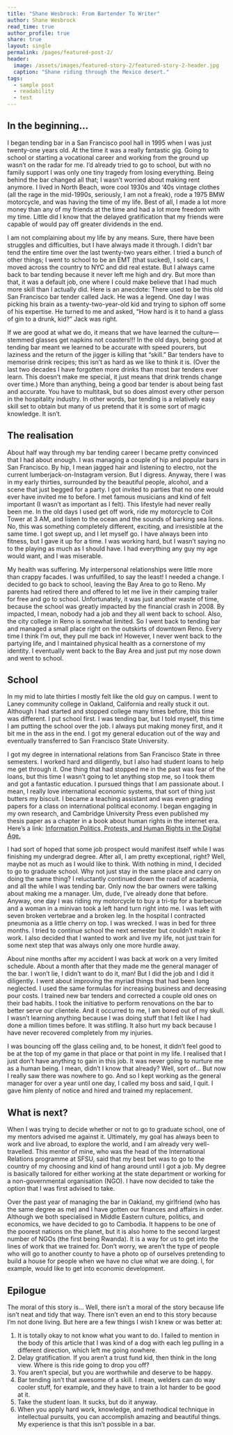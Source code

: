 ```yaml
---
title: "Shane Wesbrock: From Bartender To Writer"
author: Shane Wesbrock
read_time: true
author_profile: true
share: true
layout: single
permalink: /pages/featured-post-2/
header:
  image: /assets/images/featured-story-2/featured-story-2-header.jpg
  caption: "Shane riding through the Mexico desert."
tags:
  - sample post
  - readability
  - test
---
```

## In the beginning...
I began tending bar in a San Francisco pool hall in 1995 when I was just twenty-one years old. At the time it was a really fantastic gig. Going to school or starting a vocational career and working from the ground up wasn’t on the radar for me. I’d already tried to go to school, but with no family support I was only one tiny tragedy from losing everything. Being behind the bar changed all that; I wasn’t worried about making rent anymore. I lived in North Beach, wore cool 1930s and ‘40s vintage clothes (all the rage in the mid-1990s, seriously, I am not a freak), rode a 1975 BMW motorcycle, and was having the time of my life. Best of all, I made a lot more money than any of my friends at the time and had a lot more freedom with my time. Little did I know that the delayed gratification that my friends were capable of would pay off greater dividends in the end.I am not complaining about my life by any means. Sure, there have been struggles and difficulties, but I have always made it through. I didn’t bar tend the entire time over the last twenty-two years either. I tried a bunch of other things; I went to school to be an EMT (that sucked), I sold cars, I moved across the country to NYC and did real estate. But I always came back to bar tending because it never left me high and dry. But more than that, it was a default job, one where I could make believe that I had much more skill than I actually did. Here is an anecdote:There used to be this old San Francisco bar tender called Jack. He was a legend. One day I was picking his brain as a twenty-two-year-old kid and trying to siphon off some of his expertise. He turned to me and asked, “How hard is it to hand a glass of gin to a drunk, kid?” Jack was right.If we are good at what we do, it means that we have learned the culture—stemmed glasses get napkins not coasters!!! In the old days, being good at tending bar meant we learned to be accurate with speed pourers, but laziness and the return of the jigger is killing that “skill.” Bar tenders have to memorise drink recipes; this isn’t as hard as we like to think it is. (Over the last two decades I have forgotten more drinks than most bar tenders ever learn. This doesn’t make me special, it just means that drink trends change over time.) More than anything, being a good bar tender is about being fast and accurate. You have to multitask, but so does almost every other person in the hospitality industry. In other words, bar tending is a relatively easy skill set to obtain but many of us pretend that it is some sort of magic knowledge. It isn’t.

## The realisation
About half way through my bar tending career I became pretty convinced that I had about enough. I was managing a couple of hip and popular bars in San Francisco. By hip, I mean jagged hair and listening to electro, not the current lumberjack-on-Instagram version. But I digress. Anyway, there I was in my early thirties, surrounded by the beautiful people, alcohol, and a scene that just begged for a party. I got invited to parties that no one would ever have invited me to before. I met famous musicians and kind of felt important (I wasn’t as important as I felt). This lifestyle had never really been me. In the old days I used get off work, ride my motorcycle to Coit Tower at 3 AM, and listen to the ocean and the sounds of barking sea lions. No, this was something completely different, exciting, and irresistible at the same time. I got swept up, and I let myself go. I have always been into fitness, but I gave it up for a time. I was working hard, but I wasn’t saying no to the playing as much as I should have. I had everything any guy my age would want, and I was miserable.
My health was suffering. My interpersonal relationships were little more than crappy facades. I was unfulfilled, to say the least! I needed a change. I decided to go back to school, leaving the Bay Area to go to Reno. My parents had retired there and offered to let me live in their camping trailer for free and go to school. Unfortunately, it was just another waste of time, because the school was greatly impacted by the financial crash in 2008. By impacted, I mean, nobody had a job and they all went back to school. Also, the city college in Reno is somewhat limited. So I went back to tending bar and managed a small place right on the outskirts of downtown Reno. Every time I think I’m out, they pull me back in! However, I never went back to the partying life, and I maintained physical health as a cornerstone of my identity. I eventually went back to the Bay Area and just put my nose down and went to school.

## School
In my mid to late thirties I mostly felt like the old guy on campus. I went to Laney community college in Oakland, California and really stuck it out. Although I had started and stopped college many times before, this time was different. I put school first. I was tending bar, but I told myself, this time I am putting the school over the job. I always put making money first, and it bit me in the ass in the end. I got my general education out of the way and eventually transferred to San Francisco State University.I got my degree in international relations from San Francisco State in three semesters. I worked hard and diligently, but I also had student loans to help me get through it. One thing that had stopped me in the past was fear of the loans, but this time I wasn’t going to let anything stop me, so I took them and got a fantastic education. I pursued things that I am passionate about. I mean, I really love international economic systems, that sort of thing just butters my biscuit. I became a teaching assistant and was even grading papers for a class on international political economy. I began engaging in my own research, and Cambridge University Press even published my thesis paper as a chapter in a book about human rights in the internet era. Here’s a link: [Information Politics, Protests, and Human Rights in the Digital Age.](https://books.google.com/books?id=nS_xCwAAQBAJ&pg=PR4&lpg=PR4&dq=Monshipouri+cambridge&source=bl&ots=X_kaJly65O&sig=quUKLennvbZ7VL_Qo6m6VP-8fUY&hl=en&sa=X&ved=0ahUKEwidgb7Al53UAhXkz1QKHbTxBIkQ6AEINDAD#v=onepage&q=Monshipouri%20cambridge&f=false "Information Politics, Protests, and Human Rights in the Digital Age.")I had sort of hoped that some job prospect would manifest itself while I was finishing my undergrad degree. After all, I am pretty exceptional, right? Well, maybe not as much as I would like to think. With nothing in mind, I decided to go to graduate school. Why not just stay in the same place and carry on doing the same thing? I reluctantly continued down the road of academia, and all the while I was tending bar. Only now the bar owners were talking about making me a manager. Um, dude, I’ve already done that before. Anyway, one day I was riding my motorcycle to buy a tri-tip for a barbecue and a woman in a minivan took a left hand turn right into me. I was left with seven broken vertebrae and a broken leg. In the hospital I contracted pneumonia as a little cherry on top. I was wrecked. I was in bed for three months. I tried to continue school the next semester but couldn’t make it work. I also decided that I wanted to work and live my life, not just train for some next step that was always only one more hurdle away.
About nine months after my accident I was back at work on a very limited schedule. About a month after that they made me the general manager of the bar. I won’t lie, I didn’t want to do it, man! But I did the job and I did it diligently. I went about improving the myriad things that had been long neglected. I used the same formulas for increasing business and decreasing pour costs. I trained new bar tenders and corrected a couple old ones on their bad habits. I took the initiative to perform renovations on the bar to better serve our clientele. And it occurred to me, I am bored out of my skull. I wasn’t learning anything because I was doing stuff that I felt like I had done a million times before. It was stifling. It also hurt my back because I have never recovered completely from my injuries.I was bouncing off the glass ceiling and, to be honest, it didn’t feel good to be at the top of my game in that place or that point in my life. I realised that I just don’t have anything to gain in this job. It was never going to nurture me as a human being. I mean, didn’t I know that already? Well, sort of… But now I really saw there was nowhere to go. And so I kept working as the general manager for over a year until one day, I called my boss and said, I quit. I gave him plenty of notice and hired and trained my replacement.## What is next?
When I was trying to decide whether or not to go to graduate school, one of my mentors advised me against it. Ultimately, my goal has always been to work and live abroad, to explore the world, and I am already very well-travelled. This mentor of mine, who was the head of the International Relations programme at SFSU, said that my best bet was to go to the country of my choosing and kind of hang around until I got a job. My degree is basically tailored for either working at the state department or working for a non-governmental organisation (NGO). I have now decided to take the option that I was first advised to take.Over the past year of managing the bar in Oakland, my girlfriend (who has the same degree as me) and I have gotten our finances and affairs in order. Although we both specialised in Middle Eastern culture, politics, and economics, we have decided to go to Cambodia. It happens to be one of the poorest nations on the planet, but it is also home to the second largest number of NGOs (the first being Rwanda). It is a way for us to get into the lines of work that we trained for. Don’t worry, we aren’t the type of people who will go to another county to have a photo op of ourselves pretending to build a house for people when we have no clue what we are doing. I, for example, would like to get into economic development.

## Epilogue
The moral of this story is… Well, there isn’t a moral of the story because life isn’t neat and tidy that way. There isn’t even an end to this story because I’m not done living. But here are a few things I wish I knew or was better at:1.	It is totally okay to not know what you want to do. I failed to mention in the body of this article that I was kind of a dog with each leg pulling in a different direction, which left me going nowhere.
2. Delay gratification. If you aren’t a trust fund kid, then think in the long view. Where is this ride going to drop you off?3.	You aren’t special, but you are worthwhile and deserve to be happy.4.	Bar tending isn’t that awesome of a skill. I mean, welders can do way cooler stuff, for example, and they have to train a lot harder to be good at it.5.	Take the student loan. It sucks, but do it anyway.6.	When you apply hard work, knowledge, and methodical technique in intellectual pursuits, you can accomplish amazing and beautiful things. My experience is that this isn’t possible in a bar.
